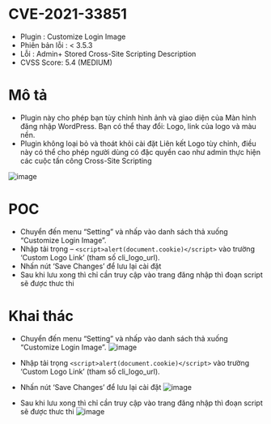 # CVE-2021-33851

- Plugin : Customize Login Image
- Phiên bản lỗi : < 3.5.3
- Lỗi : Admin+ Stored Cross-Site Scripting Description
- CVSS Score: 5.4 (MEDIUM)

# Mô tả

- Plugin này cho phép bạn tùy chỉnh hình ảnh và giao diện của Màn hình đăng nhập WordPress. Bạn có thể thay đổi: Logo, link của logo và màu nền.
- Plugin không loại bỏ và thoát khỏi cài đặt Liên kết Logo tùy chỉnh, điều này có thể cho phép người dùng có đặc quyền cao như admin thực hiện các cuộc tấn công Cross-Site Scripting

 ![image](https://github.com/Manh130902/wordpress/assets/93723285/c55c92f1-94d9-4b52-a932-312d73e47d87)

# POC

- Chuyển đến menu “Setting” và nhấp vào danh sách thả xuống “Customize Login Image”.
- Nhập tải trọng – `<script>alert(document.cookie)</script>` vào trường ‘Custom Logo Link’ (tham số cli_logo_url).
- Nhấn nút ‘Save Changes’ để lưu lại cài đặt
- Sau khi lưu xong thì chỉ cần truy cập vào trang đăng nhập thì đoạn script sẽ được thưc thi

# Khai thác

- Chuyển đến menu “Setting” và nhấp vào danh sách thả xuống “Customize Login Image”.
![image](https://github.com/Manh130902/wordpress/assets/93723285/cc9d87b1-a7aa-49ed-905f-bc8818e213d0)

- Nhập tải trọng `<script>alert(document.cookie)</script>` vào trường ‘Custom Logo Link’ (tham số cli_logo_url).
- Nhấn nút ‘Save Changes’ để lưu lại cài đặt
![image](https://github.com/Manh130902/wordpress/assets/93723285/50224c9f-c9d7-41fd-8bd5-012435029885)

- Sau khi lưu xong thì chỉ cần truy cập vào trang đăng nhập thì đoạn script sẽ được thưc thi
![image](https://github.com/Manh130902/wordpress/assets/93723285/9f78f2f2-04f5-40d1-8e84-063ae9d2a0e4)
